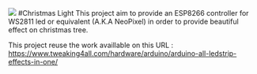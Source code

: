 ![](https://github.com/octera/ChristmasLight/workflows/Build/badge.svg)
#Christmas Light
This project aim to provide an ESP8266 controller for WS2811 led or equivalent (A.K.A NeoPixel) in order to provide beautiful effect on christmas tree.


This project reuse the work availlable on this URL : https://www.tweaking4all.com/hardware/arduino/arduino-all-ledstrip-effects-in-one/